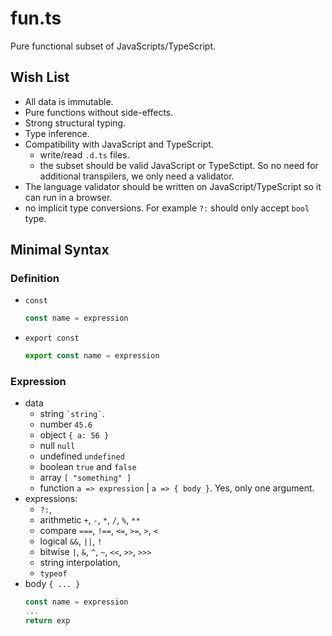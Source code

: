 # fun.ts

Pure functional subset of JavaScripts/TypeScript.

## Wish List

- All data is immutable.
- Pure functions without side-effects.
- Strong structural typing.
- Type inference.
- Compatibility with JavaScript and TypeScript.
  - write/read `.d.ts` files.
  - the subset should be valid JavaScript or TypeSctipt. So no need for additional transpilers, we only need a validator.
- The language validator should be written on JavaScript/TypeScript so it can run in a browser.
- no implicit type conversions. For example `?:` should only accept `bool` type.

## Minimal Syntax

### Definition

- `const`

   ```js
   const name = expression
   ```
- `export const`
  ```js
  export const name = expression
  ```

### Expression

- data
  - string `` `string` ``.
  - number `45.6`
  - object `{ a: 56 }`
  - null `null`
  - undefined `undefined`
  - boolean `true` and `false`
  - array `[ "something" ]`
  - function `a => expression` | `a => { body }`. Yes, only one argument.
- expressions: 
  - `?:`, 
  - arithmetic `+`, `-`, `*`, `/`, `%`, `**`
  - compare `===`, `!==`, `<=`, `>=`, `>`, `<`
  - logical `&&`, `||`, `!`
  - bitwise `|`, `&`, `^`, `~`, `<<`, `>>`, `>>>`
  - string interpolation,
  - `typeof`
- body `{ ... }`
  ```js
  const name = expression
  ...
  return exp
  ```
